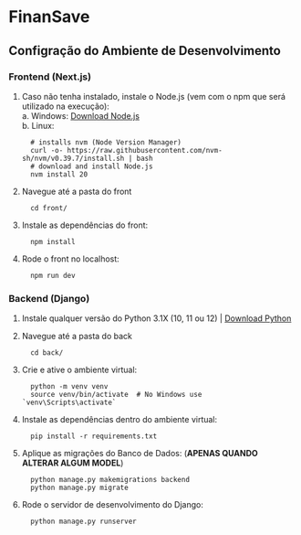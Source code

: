 # FinanSave

## Configração do Ambiente de Desenvolvimento

### Frontend (Next.js)

1. Caso não tenha instalado, instale o Node.js (vem com o npm que será utilizado na execução):  
   a. Windows: [Download Node.js](https://nodejs.org/en/download/prebuilt-installer)  
   b. Linux: 
    ```
      # installs nvm (Node Version Manager)
      curl -o- https://raw.githubusercontent.com/nvm-sh/nvm/v0.39.7/install.sh | bash
      # download and install Node.js
      nvm install 20
    ```

2. Navegue até a pasta do front
    ```
      cd front/
    ```

3. Instale as dependências do front:
    ```
      npm install
    ```

4. Rode o front no localhost:
    ```
      npm run dev
    ```

### Backend (Django)

1. Instale qualquer versão do Python 3.1X (10, 11 ou 12) | [Download Python](https://www.python.org/downloads/)

2. Navegue até a pasta do back
    ```
      cd back/
    ```

3. Crie e ative o ambiente virtual:
    ```
      python -m venv venv
      source venv/bin/activate  # No Windows use `venv\Scripts\activate`
    ```

4. Instale as dependências dentro do ambiente virtual:
    ```
      pip install -r requirements.txt
    ```

5. Aplique as migrações do Banco de Dados:  (**APENAS QUANDO ALTERAR ALGUM MODEL**)
    ```
      python manage.py makemigrations backend
      python manage.py migrate
    ```

6. Rode o servidor de desenvolvimento do Django:
    ```
      python manage.py runserver
    ```
